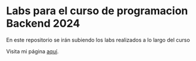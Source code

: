 # Labs para el curso de programacion Backend 2024

En este repositorio se irán subiendo los labs realizados a lo largo del curso 

Visita mi página [aquí](Frontend/index.html/00-index.html).